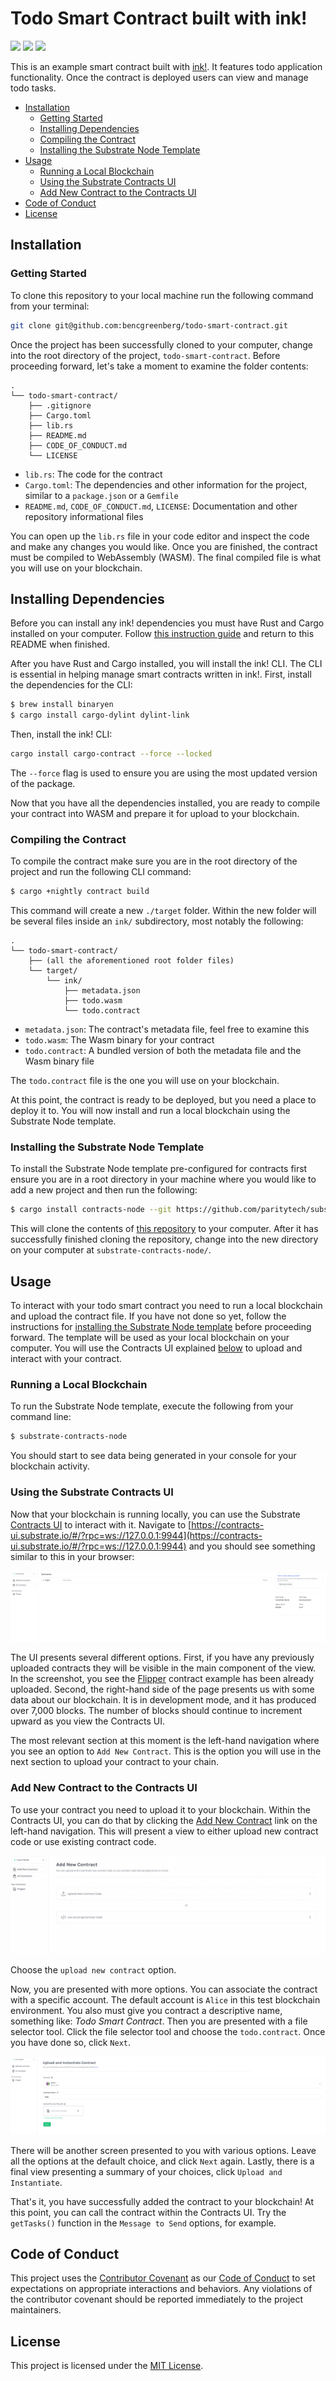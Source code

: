 # Todo Smart Contract built with ink!
![](https://img.shields.io/badge/polkadot-E6007A?style=for-the-badge&logo=polkadot&logoColor=000)
![](https://img.shields.io/badge/Rust-black?style=for-the-badge&logo=rust&logoColor=#E57324)
![](https://img.shields.io/badge/code-of%20conduct-green.svg)

This is an example smart contract built with [ink!](https://use.ink/). It features todo application functionality. Once the contract is deployed users can view and manage todo tasks.

- [Installation](#installation)
  - [Getting Started](#getting-started)
  - [Installing Dependencies](#installing-dependencies)
  - [Compiling the Contract](#compiling-the-contract)
  - [Installing the Substrate Node Template](#installing-the-substrate-node-template)
- [Usage](#usage)
  - [Running a Local Blockchain](#running-a-local-blockchain)
  - [Using the Substrate Contracts UI](#using-the-substrate-contracts-ui)
  - [Add New Contract to the Contracts UI](#add-new-contract-to-the-contracts-ui)
- [Code of Conduct](#code-of-conduct)
- [License](#license)

## Installation

### Getting Started

To clone this repository to your local machine run the following command from your terminal:

```bash
git clone git@github.com:bencgreenberg/todo-smart-contract.git
```
Once the project has been successfully cloned to your computer, change into the root directory of the project, `todo-smart-contract`. Before proceeding forward, let's take a moment to examine the folder contents:

```
.
└── todo-smart-contract/
    ├── .gitignore
    ├── Cargo.toml
    ├── lib.rs
    ├── README.md
    ├── CODE_OF_CONDUCT.md
    └── LICENSE
```

* `lib.rs`: The code for the contract
* `Cargo.toml`: The dependencies and other information for the project, similar to a `package.json` or a `Gemfile`
* `README.md`, `CODE_OF_CONDUCT.md`, `LICENSE`: Documentation and other repository informational files

You can open up the `lib.rs` file in your code editor and inspect the code and make any changes you would like. Once you are finished, the contract must be compiled to WebAssembly (WASM). The final compiled file is what you will use on your blockchain.

## Installing Dependencies

Before you can install any ink! dependencies you must have Rust and Cargo installed on your computer. Follow [this instruction guide](https://doc.rust-lang.org/cargo/getting-started/installation.html) and return to this README when finished.

After you have Rust and Cargo installed, you will install the ink! CLI. The CLI is essential in helping manage smart contracts written in ink!. First, install the dependencies for the CLI:

```bash
$ brew install binaryen
$ cargo install cargo-dylint dylint-link
```

Then, install the ink! CLI:

```bash
cargo install cargo-contract --force --locked
```

The `--force` flag is used to ensure you are using the most updated version of the package.

Now that you have all the dependencies installed, you are ready to compile your contract into WASM and prepare it for upload to your blockchain.

### Compiling the Contract

To compile the contract make sure you are in the root directory of the project and run the following CLI command:

```bash
$ cargo +nightly contract build
```

This command will create a new `./target` folder. Within the new folder will be several files inside an `ink/` subdirectory, most notably the following:

```
.
└── todo-smart-contract/
    ├── (all the aforementioned root folder files)
    └── target/
        └── ink/
            ├── metadata.json
            ├── todo.wasm
            └── todo.contract
```

* `metadata.json`: The contract's metadata file, feel free to examine this
* `todo.wasm`: The Wasm binary for your contract
* `todo.contract`: A bundled version of both the metadata file and the Wasm binary file

The `todo.contract` file is the one you will use on your blockchain.

At this point, the contract is ready to be deployed, but you need a place to deploy it to. You will now install and run a local blockchain using the Substrate Node template.

### Installing the Substrate Node Template

To install the Substrate Node template pre-configured for contracts first ensure you are in a root directory in your machine where you would like to add a new project and then run the following:

```bash
$ cargo install contracts-node --git https://github.com/paritytech/substrate-contracts-node.git --force --locked
```

This will clone the contents of [this repository](https://github.com/paritytech/substrate-contracts-node) to your computer. After it has successfully finished cloning the repository, change into the new directory on your computer at `substrate-contracts-node/`.

## Usage

To interact with your todo smart contract you need to run a local blockchain and upload the contract file. If you have not done so yet, follow the instructions for [installing the Substrate Node template](#installing-the-substrate-node-template) before proceeding forward. The template will be used as your local blockchain on your computer. You will use the Contracts UI explained [below](#add-new-contract-to-the-contracts-ui) to upload and interact with your contract.

### Running a Local Blockchain

To run the Substrate Node template, execute the following from your command line:

```bash
$ substrate-contracts-node
```

You should start to see data being generated in your console for your blockchain activity.

### Using the Substrate Contracts UI

Now that your blockchain is running locally, you can use the Substrate [Contracts UI](https://contracts-ui.substrate.io/#/?rpc=ws://127.0.0.1:9944) to interact with it. Navigate to [https://contracts-ui.substrate.io/#/?rpc=ws://127.0.0.1:9944](https://contracts-ui.substrate.io/#/?rpc=ws://127.0.0.1:9944) and you should see something similar to this in your browser:

![](assets/screenshot_contracts_ui.png)

The UI presents several different options. First, if you have any previously uploaded contracts they will be visible in the main component of the view. In the screenshot, you see the [Flipper](https://github.com/paritytech/ink/blob/master/examples/flipper/lib.rs) contract example has been already uploaded. Second, the right-hand side of the page presents us with some data about our blockchain. It is in development mode, and it has produced over 7,000 blocks. The number of blocks should continue to increment upward as you view the Contracts UI.

The most relevant section at this moment is the left-hand navigation where you see an option to `Add New Contract`. This is the option you will use in the next section to upload your contract to your chain.

### Add New Contract to the Contracts UI

To use your contract you need to upload it to your blockchain. Within the Contracts UI, you can do that by clicking the [Add New Contract](https://contracts-ui.substrate.io/add-contract) link on the left-hand navigation. This will present a view to either upload new contract code or use existing contract code.

![](assets/screenshot_add_new_contract.png)

Choose the `upload new contract` option.

Now, you are presented with more options. You can associate the contract with a specific account. The default account is `Alice` in this test blockchain environment. You also must give you contract a descriptive name, something like: *Todo Smart Contract*. Then you are presented with a file selector tool. Click the file selector tool and choose the `todo.contract`. Once you have done so, click `Next`.

![](assets/screenshot_upload_contract.png)

There will be another screen presented to you with various options. Leave all the options at the default choice, and click `Next` again. Lastly, there is a final view presenting a summary of your choices, click `Upload and Instantiate`.

That's it, you have successfully added the contract to your blockchain! At this point, you can call the contract within the Contracts UI. Try the `getTasks()` function in the `Message to Send` options, for example.

## Code of Conduct

This project uses the [Contributor Covenant](https://www.contributor-covenant.org/version/2/1/code_of_conduct.html) as our [Code of Conduct](CODE_OF_CONDUCT.md) to set expectations on appropriate interactions and behaviors. Any violations of the contributor covenant should be reported immediately to the project maintainers.

## License

This project is licensed under the [MIT License](LICENSE).